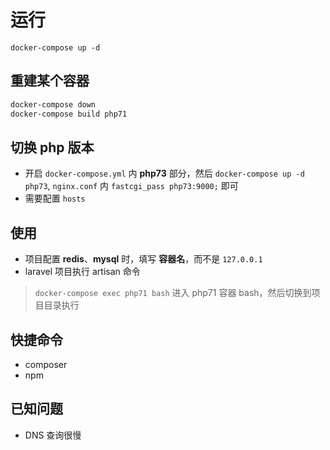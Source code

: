 # 运行
```
docker-compose up -d
```

## 重建某个容器
```bash
docker-compose down
docker-compose build php71
```
## 切换 php 版本
- 开启 `docker-compose.yml` 内 **php73** 部分，然后 `docker-compose up -d php73`, `nginx.conf` 内 `fastcgi_pass php73:9000;` 即可
- 需要配置 `hosts`

## 使用
- 项目配置 **redis**、**mysql** 时，填写 **容器名**，而不是 `127.0.0.1`
- laravel 项目执行 artisan 命令
> `docker-compose exec php71 bash` 进入 php71 容器 bash，然后切换到项目目录执行

## 快捷命令
- composer
- npm



## 已知问题
- DNS 查询很慢